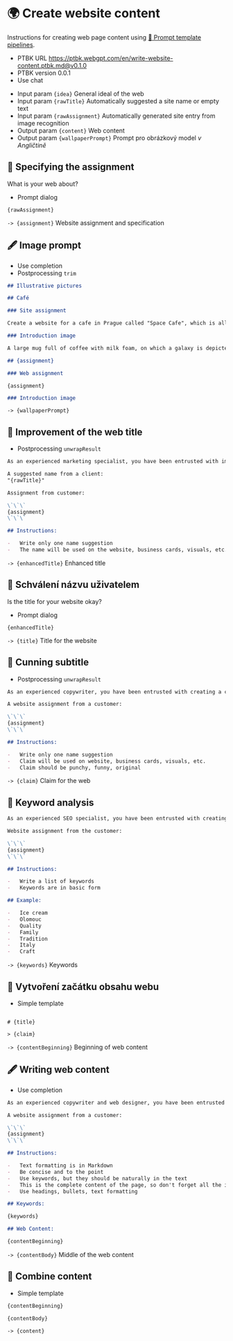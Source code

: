 # 🌍 Create website content

<!-- !!!! Take czech version -->

Instructions for creating web page content using [🌠 Prompt template pipelines](https://github.com/webgptorg/promptbook).

-   PTBK URL https://ptbk.webgpt.com/en/write-website-content.ptbk.md@v0.1.0
-   PTBK version 0.0.1
-   Use chat
<!-- TODO: [🌚]> - Use GPT-3.5 -->
-   Input param `{idea}` General ideal of the web
-   Input param `{rawTitle}` Automatically suggested a site name or empty text
-   Input param `{rawAssignment}` Automatically generated site entry from image recognition
-   Output param `{content}` Web content
-   Output param `{wallpaperPrompt}` Prompt pro obrázkový model _v Angličtině_<!-- TODO: !!> , only if there is no ... -->

## 👤 Specifying the assignment

What is your web about?

-   Prompt dialog

```text
{rawAssignment}
```

`-> {assignment}` Website assignment and specification

## 🖋 Image prompt

-   Use completion
-   Postprocessing `trim`
    <!-- TODO: !!> Skip if `rawAssignment!==''` -->
    <!-- TODO: Maybe more samples... -->

```markdown
## Illustrative pictures

## Café

### Site assignment

Create a website for a cafe in Prague called "Space Cafe", which is all about space.

### Introduction image

A large mug full of coffee with milk foam, on which a galaxy is depicted. The mug is on a table with a book about space and coffee beans on it.

## {assignment}

### Web assignment

{assignment}

### Introduction image
```

`-> {wallpaperPrompt}`

## 💬 Improvement of the web title

-   Postprocessing `unwrapResult`

```markdown
As an experienced marketing specialist, you have been entrusted with improving the name of your client's business.

A suggested name from a client:
"{rawTitle}"

Assignment from customer:

\`\`\`
{assignment}
\`\`\`

## Instructions:

-   Write only one name suggestion
-   The name will be used on the website, business cards, visuals, etc.
```

`-> {enhancedTitle}` Enhanced title

## 👤 Schválení názvu uživatelem

Is the title for your website okay?

-   Prompt dialog

```text
{enhancedTitle}
```

`-> {title}` Title for the website

## 💬 Cunning subtitle

-   Postprocessing `unwrapResult`

```markdown
As an experienced copywriter, you have been entrusted with creating a claim for the "{title}" web page.

A website assignment from a customer:

\`\`\`
{assignment}
\`\`\`

## Instructions:

-   Write only one name suggestion
-   Claim will be used on website, business cards, visuals, etc.
-   Claim should be punchy, funny, original
```

`-> {claim}` Claim for the web

## 💬 Keyword analysis

<!--
Note+TODO: This is not a real keyword analysis, but rather a list of keywords that should be used in the content.
-->

```markdown
As an experienced SEO specialist, you have been entrusted with creating keywords for the website "{title}".

Website assignment from the customer:

\`\`\`
{assignment}
\`\`\`

## Instructions:

-   Write a list of keywords
-   Keywords are in basic form

## Example:

-   Ice cream
-   Olomouc
-   Quality
-   Family
-   Tradition
-   Italy
-   Craft
```

`-> {keywords}` Keywords

## 🔗 Vytvoření začátku obsahu webu

-   Simple template

```text

# {title}

> {claim}

```

`-> {contentBeginning}` Beginning of web content

## 🖋 Writing web content

-   Use completion
<!-- TODO: [🌚]> -   Use GPT-3 -->

```markdown
As an experienced copywriter and web designer, you have been entrusted with creating text for a new website {title}.

A website assignment from a customer:

\`\`\`
{assignment}
\`\`\`

## Instructions:

-   Text formatting is in Markdown
-   Be concise and to the point
-   Use keywords, but they should be naturally in the text
-   This is the complete content of the page, so don't forget all the important information and elements the page should contain
-   Use headings, bullets, text formatting

## Keywords:

{keywords}

## Web Content:

{contentBeginning}
```

`-> {contentBody}` Middle of the web content

## 🔗 Combine content

-   Simple template

```markdown
{contentBeginning}

{contentBody}
```

`-> {content}`
